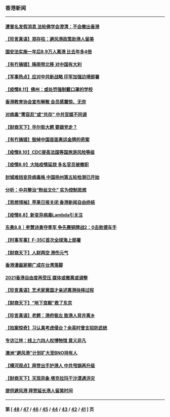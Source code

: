 ### 香港新闻
---
#### [遭冒名发假消息 法轮佛学会澄清：不会撤出香港](../../pages/ncid1349362/n13158086.md) 
#### [【珍言真语】郑存柱：避风港政策助港人留美](../../pages/ncid1349362/n13157792.md) 
#### [国安法实施一年后8.9万人离港 比去年多4倍](../../pages/ncid1349362/n13157942.md) 
#### [【有冇搞错】降雨带北移 对中国有大利](../../pages/ncid1349362/n13155864.md) 
#### [【军事热点】应对中共新战略 印军加强边境部署](../../pages/ncid1349362/n13153016.md) 
#### [【疫情8.11】佛州：或处罚强制戴口罩的学校](../../pages/ncid1349362/n13154599.md) 
#### [香港教育协会宣布解散 会员感震惊、无奈](../../pages/ncid1349362/n13153341.md) 
#### [对病毒“零容忍”或“共存” 中共官媒不同调](../../pages/ncid1349362/n13153110.md) 
#### [【财商天下】华尔街大鳄 要跟党走？](../../pages/ncid1349362/n13152936.md) 
#### [【有冇搞错】毁掉中国首面奥运金牌的奇案](../../pages/ncid1349362/n13150763.md) 
#### [【疫情8.10】CDC提高法国等国旅游风险等级](../../pages/ncid1349362/n13152132.md) 
#### [【疫情8.9】大陆疫情延烧 多名官员被撤职](../../pages/ncid1349362/n13149664.md) 
#### [封城难挡变异病毒株 中国扬州第五轮检测已开始](../../pages/ncid1349362/n13148754.md) 
#### [分析：中共整治“粉丝文化” 实为控制思想](../../pages/ncid1349362/n13148858.md) 
#### [【思想领袖】苹果日报关闭 香港新闻自由终结](../../pages/ncid1349362/n13102126.md) 
#### [【疫情8.8】新变异病毒Lambda引关注](../../pages/ncid1349362/n13147626.md) 
#### [东奥8.8｜李慧诗勇夺季军 争先赛铜牌战2：0击败德车手](../../pages/ncid1349362/n13147116.md) 
#### [【时事军事】F-35C首次全球海上部署](../../pages/ncid1349362/n13144054.md) 
#### [【财商天下】人财两空 港伤元气](../../pages/ncid1349362/n13146245.md) 
#### [香港漫画家柳广成在台湾落脚](../../pages/ncid1349362/n13145009.md) 
#### [2021香港自由度再受压 媒体或撤离或调整](../../pages/ncid1349362/n13145050.md) 
#### [【珍言真语】艺术家黄国才亲述离港抉择过程](../../pages/ncid1349362/n13145449.md) 
#### [【财商天下】“地下宫殿”救了东京](../../pages/ncid1349362/n13143943.md) 
#### [【珍言真语】老鳄：港府极左 致港人背井离乡](../../pages/ncid1349362/n13143488.md) 
#### [【拍案惊奇】习认真考虑侵台？余英时曾支招防武统](../../pages/ncid1349362/n13142904.md) 
#### [专访江林：线上六四人权博物馆 意义非凡](../../pages/ncid1349362/n13143468.md) 
#### [澳洲“避风港”计划扩大至BNO持有人](../../pages/ncid1349362/n13140966.md) 
#### [【横河观点】拜登出手护港人 中共甩锅再升级](../../pages/ncid1349362/n13142097.md) 
#### [【财商天下】天现异象 塔克拉玛干沙漠遇洪灾](../../pages/ncid1349362/n13141523.md) 
#### [提供避风港 拜登延长港人留美时间](../../pages/ncid1349362/n13141449.md) 

---
#### 第 [ [48](./48.md) / [47](./47.md) / [46](./46.md) / [45](./45.md) / [44](./44.md) / [43](./43.md) / [42](./42.md) / [41](./41.md) ] 页
